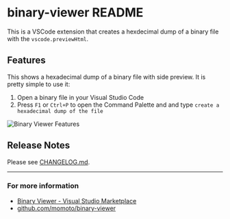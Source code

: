 # binary-viewer README

This is a VSCode extension that creates a hexdecimal dump of a binary file with the `vscode.previewHtml`.

## Features

This shows a hexadecimal dump of a binary file with side preview. It is pretty simple to use it:

1. Open a binary file in your Visual Studio Code
2. Press `F1` or `Ctrl+P` to open the Command Palette and and type `create a hexadecimal dump of the file`

![Binary Viewer Features](https://github.com/momoto/binary-viewer/raw/master/resources/binary-viewer-features.png)

## Release Notes

Please see [CHANGELOG.md](https://marketplace.visualstudio.com/items/momoto.binary-viewer/changelog).

-----------------------------------------------------------------------------------------------------------

### For more information

* [Binary Viewer - Visual Studio Marketplace](https://marketplace.visualstudio.com/items?itemName=momoto.binary-viewer)
* [github.com/momoto/binary-viewer](https://github.com/momoto/binary-viewer)
